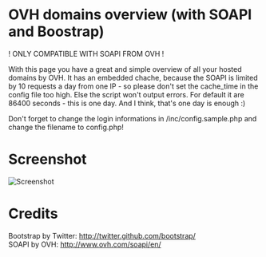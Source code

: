 OVH domains overview (with SOAPI and Boostrap)
=============
! ONLY COMPATIBLE WITH SOAPI FROM OVH !

With this page you have a great and simple overview of all your hosted domains by OVH. It has an embedded chache, because the SOAPI is limited by 10 requests a day from one IP - so please don't set the cache_time in the config file too high. Else the script won't output errors. For default it are 86400 seconds - this is one day. And I think, that's one day is enough :)

Don't forget to change the login informations in /inc/config.sample.php and change the filename to config.php!


Screenshot
=============
![Screenshot](https://raw.github.com/patschi/ovh-domains-overview/master/screenshot.png "Screenshot")


Credits
=============
Bootstrap by Twitter: <a href="http://twitter.github.com/bootstrap/" target="_blank">http://twitter.github.com/bootstrap/</a><br />
SOAPI by OVH: <a href="http://www.ovh.com/soapi/en/" target="_blank">http://www.ovh.com/soapi/en/</a>